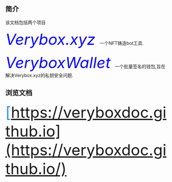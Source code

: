 ## 简介
该文档包括两个项目

<font color=blue size=7> *Verybox.xyz* </font>   一个NFT铸造bot工具.

<font color=blue size=7> *VeryboxWallet* </font>    一个批量签名的钱包,旨在解决Verybox.xyz的私钥安全问题.

## 浏览文档
<font color=#2196f3 size=7>[https://veryboxdoc.github.io](https://veryboxdoc.github.io/)</font>
